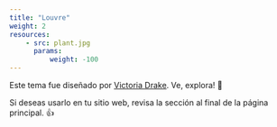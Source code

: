 ```yaml
---
title: "Louvre"
weight: 2
resources:
    - src: plant.jpg
      params:
          weight: -100
---
```

Este tema fue diseñado por [Victoria Drake](https://victoria.dev). Ve, explora! 💪

Si deseas usarlo en tu sitio web, revisa la sección al final de la página principal. 👍
